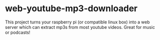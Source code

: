 # web-youtube-mp3-downloader
This project turns your raspberry pi (or compatible linux box) into a web server which can extract mp3s from most youtube videos. Great for music or podcasts!
